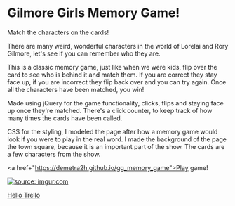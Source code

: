 # Gilmore Girls Memory Game!
Match the characters on the cards!

There are many weird, wonderful characters in the world of Lorelai and Rory Gilmore, let's see if you can remember who they are.

This is a classic memory game, just like when we were kids, flip over the card to see who is behind it and match them. If you are correct they stay face up, if you are incorrect they flip back over and you can try again. Once all the characters have been matched, you win! 

Made using jQuery for the game functionality, clicks, flips and staying face up once they're matched.
There's a click counter, to keep track of how many times the cards have been called.

CSS for the styling, I modeled the page after how a memory game would look if you were to play in the real word. I made the background of the page the town square, because it is an important part of the show.  The cards are a few characters from the show.

<a href+"https://demetra2h.github.io/gg_memory_game">Play game!</a>

<a href="http://imgur.com/ZRlauiN"><img src="http://i.imgur.com/ZRlauiNl.jpg" title="source: imgur.com" /></a>

<a href="https://trello.com/b/gPIJ99OA/project1-matching-game">Hello Trello</a>
